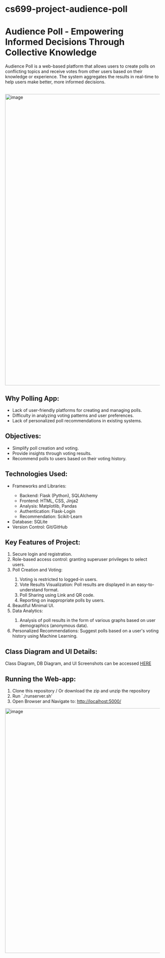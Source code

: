 # cs699-project-audience-poll
# Audience Poll - Empowering Informed Decisions Through Collective Knowledge

Audience Poll is a web-based platform that allows users to create polls on conflicting topics and receive votes from other users based on their knowledge or experience. The system aggregates the results in real-time to help users make better, more informed decisions.<br><br>

<img width="946" alt="image" src="https://github.com/user-attachments/assets/6c63c3a5-15df-4801-910a-c699ac6de621">

## Why Polling App:
<ul>
    <li>Lack of user-friendly platforms for creating and managing polls.</li>
    <li>Difficulty in analyzing voting patterns and user preferences.</li>
    <li>Lack of personalized poll recommendations in existing systems.</li>
</ul>


## Objectives:
<ul>
    <li>Simplify poll creation and voting.</li>
    <li>Provide insights through voting results.</li>
    <li>Recommend polls to users based on their voting history.</li>
</ul>

## Technologies Used:
<ul>
        <li>Frameworks and Libraries:</li>
        <ul>
            <li>Backend: Flask (Python), SQLAlchemy</li>
            <li>Frontend: HTML, CSS, Jinja2</li>
            <li>Analysis: Matplotlib, Pandas</li>
            <li>Authentication: Flask-Login</li>
            <li>Recommendation: Scikit-Learn</li>
        </ul>
        <li>Database: SQLite</li>
        <li>Version Control: Git/GitHub</li>
</ul>


## Key Features of Project:
<ol>
    <li>Secure login and registration.</li>
    <li>Role-based access control: granting superuser privileges to select users.</li>
    <li>Poll Creation and Voting:</li>
    <ol>
        <li>Voting is restricted to logged-in users.</li>
        <li>Vote Results Visualization: Poll results are displayed in an easy-to-understand format.</li>
        <li>Poll Sharing using Link and QR code.</li>
        <li>Reporting on inappropriate polls by users.</li>
    </ol>
    <li>Beautiful Minimal UI.</li>
    <li>Data Analytics:</li>
    <ol>
        <li>Analysis of poll results in the form of various graphs based on user demographics (anonymous data).</li>
    </ol>
    <li>Personalized Recommendations: Suggest polls based on a user's voting history using Machine Learning.</li>
</ol>

## Class Diagram and UI Details:
Class Diagram, DB Diagram, and UI Screenshots can be accessed <a href="https://github.com/VansilChauhan/cs699-project-audience-poll/tree/main/Screenshots">HERE</a>

## Running the Web-app:
1) Clone this repository / Or download the zip and unzip the repository
2) Run `./runserver.sh'
3) Open Browser and Navigate to: <a href="http://localhost:5000/">http://localhost:5000/</a>

<img width="795" alt="image" src="https://github.com/user-attachments/assets/9ef210b7-7def-49ae-8676-54c026d32954">

